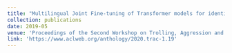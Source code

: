 ```yaml
---
title: "Multilingual Joint Fine-tuning of Transformer models for identifying Trolling, Aggression and Cyberbullying at TRAC 2020."
collection: publications
date: 2019-05
venue: 'Proceedings of the Second Workshop on Trolling, Aggression and Cyberbullying'
link: 'https://www.aclweb.org/anthology/2020.trac-1.19'
---
```


